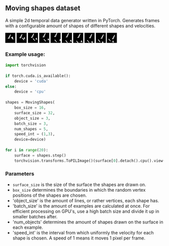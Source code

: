 ## Moving shapes dataset

A simple 2d temporal data generator written in PyTorch. Generates frames with a configurable amount of shapes of different shapes and velocities.

![Image](example%20images/objs1.jpg?raw=true)
![Image](example%20images/objs2.jpg?raw=true)
![Image](example%20images/objs3.jpg?raw=true)
![Image](example%20images/objs4.jpg?raw=true)
![Image](example%20images/objs5.jpg?raw=true)
![Image](example%20images/objs6.jpg?raw=true)
![Image](example%20images/objs7.jpg?raw=true)
![Image](example%20images/objs8.jpg?raw=true)
![Image](example%20images/objs9.jpg?raw=true)
![Image](example%20images/objs10.jpg?raw=true)

### Example usage:
```Python
import torchvision

if torch.cuda.is_available():
    device = 'cuda'
else:
    device = 'cpu'

shapes = MovingShapes(
    box_size = 16,
    surface_size = 32,
    object_size = 3,
    batch_size = 3,
    num_shapes = 5,
    speed_int = (1,3),
    device=device)

for i in range(20):
    surface = shapes.step()
    torchvision.transforms.ToPILImage()(surface[0].detach().cpu().view(32,32)).show()
```

### Parameters

- `surface_size` is the size of the surface the shapes are drawn on.
- `box_size` determines the boundaries in which the random vertex positions of the shapes are chosen. 
- 'object_size' is the amount of lines, or rather vertices, each shape has.
- 'batch_size' is the amount of examples are calculated at once. For efficient processing on GPU's, use a high batch size and divide it up in smaller batches after.
- 'num_objects' determines the amount of shapes drawn on the surface in each example.
- 'speed_int' is the interval from which uniformly the velocity for each shape is chosen. A speed of 1 means it moves 1 pixel per frame.

